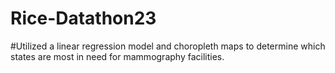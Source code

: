 # Rice-Datathon23
#Utilized a linear regression model and choropleth maps to determine which states are most in need for mammography facilities. 

